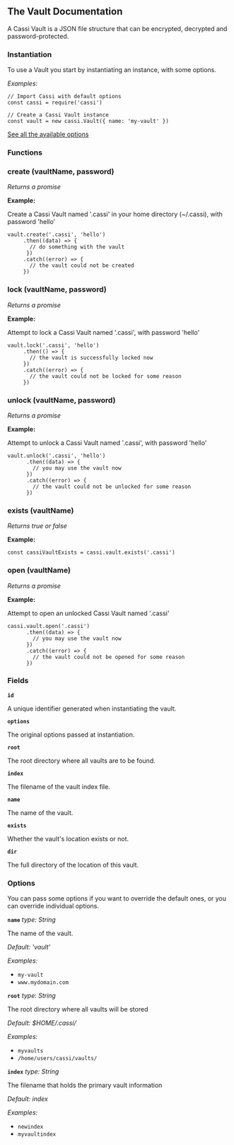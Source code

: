 ## The Vault Documentation

A Cassi Vault is a JSON file structure that can be encrypted, decrypted and password-protected.

### Instantiation

To use a Vault you start by instantiating an instance, with some options.

*Examples:*

```
// Import Cassi with default options
const cassi = require('cassi')

// Create a Cassi Vault instance
const vault = new cassi.Vault({ name: 'my-vault' })
```

[See all the available options](#options)

### Functions

### create (vaultName, password)

*Returns a promise*

**Example:**

Create a Cassi Vault named '.cassi' in your home directory (~/.cassi),
with password 'hello'

```
vault.create('.cassi', 'hello')
     .then((data) => {
       // do something with the vault
      })
     .catch((error) => {
       // the vault could not be created
     })
```

### lock (vaultName, password)

*Returns a promise*

**Example:**

Attempt to lock a Cassi Vault named '.cassi', with password 'hello'

```
vault.lock('.cassi', 'hello')
     .then(() => {
       // the vault is successfully locked now
     })
     .catch((error) => {
       // the vault could not be locked for some reason
     })
```

### unlock (vaultName, password)

*Returns a promise*

**Example:**

Attempt to unlock a Cassi Vault named '.cassi', with password 'hello'

```
vault.unlock('.cassi', 'hello')
      .then((data) => {
        // you may use the vault now
      })
      .catch((error) => {
        // the vault could not be unlocked for some reason
      })
```

### exists (vaultName)

*Returns true or false*

**Example:**

```
const cassiVaultExists = cassi.vault.exists('.cassi')
```

### open (vaultName)

*Returns a promise*

**Example:**

Attempt to open an unlocked Cassi Vault named '.cassi'

```
cassi.vault.open('.cassi')
      .then((data) => {
        // you may use the vault now
      })
      .catch((error) => {
        // the vault could not be opened for some reason
      })
```

### Fields

**```id```**

A unique identifier generated when instantiating the vault.

**```options```**

The original options passed at instantiation.

**```root```**

The root directory where all vaults are to be found.

**```index```**

The filename of the vault index file.

**```name```**

The name of the vault.

**```exists```**

Whether the vault's location exists or not.

**```dir```**

The full directory of the location of this vault.

### Options

You can pass some options if you want to override the default ones, or you can override individual options.

**```name```**
*type: String*

The name of the vault.

*Default: 'vault'*

*Examples:*

- ```my-vault```
- ```www.mydomain.com```

**```root```**
*type: String*

The root directory where all vaults will be stored

*Default: $HOME/.cassi/*

*Examples:*

- ```myvaults```
- ```/home/users/cassi/vaults/```

**```index```**
*type: String*

The filename that holds the primary vault information

*Default: index*


*Examples:*

- ```newindex```
- ```myvaultindex```
